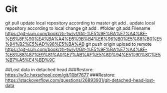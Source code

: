# Git

git pull
  update local repository according to master
git add .
  update local repository according to local change
  git add . #folder
  git add Filename 
  https://git-scm.com/book/zh-tw/v1/Git-%E5%9F%BA%E7%A4%8E-%E6%8F%90%E4%BA%A4%E6%9B%B4%E6%96%B0%E5%88%B0%E5%84%B2%E5%AD%98%E5%BA%AB
git push origin
  upload to remote
  https://git-scm.com/book/zh-tw/v1/Git-%E5%9F%BA%E7%A4%8E-%E8%88%87%E9%81%A0%E7%AB%AF%E5%8D%94%E5%90%8C%E5%B7%A5%E4%BD%9C


##Lost data in detached head
  ###Restore: https://w3c.hexschool.com/git/10bf7677
  ###Restore: https://stackoverflow.com/questions/26893931/git-detached-head-lost-data
